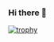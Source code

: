 ### Hi there 👋

[![trophy](https://github-profile-trophy.vercel.app/?username=kingo4luv)](https://github.com/ryo-ma/github-profile-trophy)


<!--
**Kingo4luv/kingo4luv** is a ✨ _special_ ✨ repository because its `README.md` (this file) appears on your GitHub profile.

Here are some ideas to get you started:

- 🔭 I’m currently working on ...
- 🌱 I’m currently learning ...
- 👯 I’m looking to collaborate on ...
- 🤔 I’m looking for help with ...
- 💬 Ask me about ...
- 📫 How to reach me: ...
- 😄 Pronouns: ...
- ⚡ Fun fact: ...
-->
